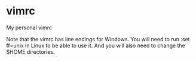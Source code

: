 # vimrc

My personal vimrc

Note that the vimrc has line endings for Windows. You will need to run :set ff=unix in Linux to be able to use it. And you will also need to change the $HOME directories. 
